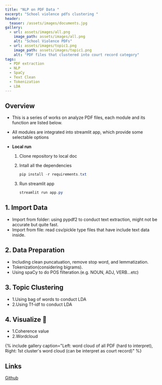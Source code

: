 ```yaml
---
title: "NLP on PDF Data "
excerpt: "School violence pdfs clustering "
header:
  teaser: /assets/images/documents.jpg
gallery:
  - url: assets/images/all.png
    image_path: assets/images/all.png
    alt: "School Violence PDFs"
  - url: assets/images/topic1.png
    image_path: assets/images/topic1.png
    alt: "PDF files that clustered into court record category"
tags: 
  - PDF extraction
  - NLP
  - SpaCy
  - Text Clean
  - Tokenization
  - LDA
---
```


## Overview

- This is a series of works on analyze PDF files, each module and its function are listed below.
- All modules are integrated into streamlit app, which provide some selectable options
- **Local run**

    1. Clone repository to local doc
    
    2. Intall all the dependencies
        ```powershell
        pip install -r requirements.txt 
        ```
    3. Run streamlit app
        ```powershell
        streamlit run app.py
        ```
       
## 1. Import Data 
- Import from folder: using pypdf2 to conduct text extraction, might not be accurate but quite fast.
- Import from file: read csv/pickle type files that have include text data inside.
 
## 2. Data Preparation
- Including clean puncatuation, remove stop word, and lemmatization.
- Tokenization(considering bigrams).
- Using spaCy to do POS filteration.(e.g. NOUN, ADJ, VERB...etc)

## 3. Topic Clustering 
- 1.Using bag of words to conduct LDA
- 2.Using Tf-idf to conduct LDA

## 4. Visualize 🚧 
- 1.Coherence value
- 2.Wordcloud

{% include gallery caption="Left: word cloud of all PDF (hard to interpret), Right: 1st cluster's word cloud (can be interpret as court record)" %}

## Links
[Github](https://github.com/scleeza/pdf_clustering)